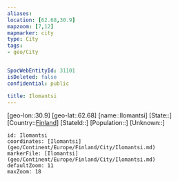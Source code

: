 ```yaml
---
aliases: 
location: [62.68,30.9]
mapzoom: [7,12] 
mapmarker: city 
type: City
tags:
- geo/City


SpocWebEntityId: 31101
isDeleted: false
confidential: public

title: Ilomantsi
---
```

[geo-lon::30.9]
[geo-lat::62.68]
[name::Ilomantsi]
[State::]
[Country::[Finland](geo/Continent/Europe/Finland.md)]
[StateId::]
[Population::]
[Unknown::]


```leaflet
id: Ilomantsi
coordinates: [Ilomantsi](geo/Continent/Europe/Finland/City/Ilomantsi.md)
markerFile: [Ilomantsi](geo/Continent/Europe/Finland/City/Ilomantsi.md)
defaultZoom: 11 
maxZoom: 18
```



